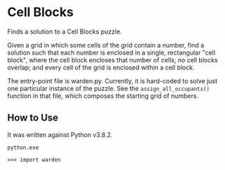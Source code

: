 # Cell Blocks

Finds a solution to a Cell Blocks puzzle.

Given a grid in which some cells of the grid contain a number, find a solution such that each number is enclosed in a single, rectangular "cell block", where the cell block encloses that number of cells; no cell blocks overlap; and every cell of the grid is enclosed within a cell block.

The entry-point file is warden.py. Currently, it is hard-coded to solve just one particular instance of the puzzle. See the `assign_all_occupants()` function in that file, which composes the starting grid of numbers. 


## How to Use

It was written against Python v3.8.2.

    python.exe
    
    >>> import warden
